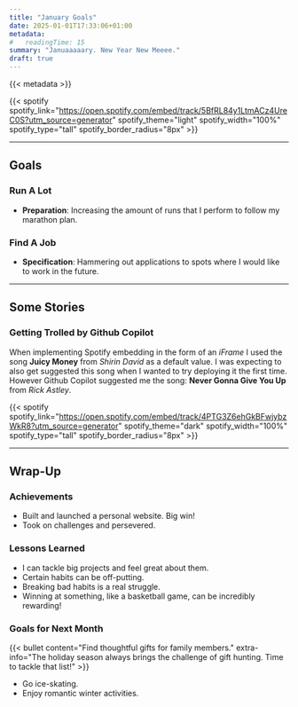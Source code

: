 ```yaml
---
title: "January Goals"
date: 2025-01-01T17:33:06+01:00
metadata:
#   readingTime: 15
summary: "Januaaaaary. New Year New Meeee."
draft: true
---
```


{{< metadata  >}}


{{< spotify spotify_link="https://open.spotify.com/embed/track/5BfRL84y1LtmACz4UreC0S?utm_source=generator" spotify_theme="light" spotify_width="100%" spotify_type="tall" spotify_border_radius="8px" >}}

***

<!-- ## Highlights
What stood out the most this month:
- Tried new things.
- Found joy in unexpected places.
- Questioned why anyone would want to eat pasta.

*** -->

## Goals
### Run A Lot
- **Preparation**: Increasing the amount of runs that I perform to follow my marathon plan.
<!-- - **Results**: Successfully created and launched a website. It’s a work in progress, but I’m proud of the results and excited to expand it further.
- **Grade**: A -->

### Find A Job
- **Specification**: Hammering out applications to spots where I would like to work in the future.

***

## Some Stories
### Getting Trolled by Github Copilot
When implementing Spotify embedding in the form of an *iFrame* I used the song **Juicy Money** from *Shirin David* as a default value. I was expecting to also get suggested this song when I wanted to try deploying it the first time. However Github Copilot suggested me the song: **Never Gonna Give You Up** from *Rick Astley*.

{{< spotify spotify_link="https://open.spotify.com/embed/track/4PTG3Z6ehGkBFwjybzWkR8?utm_source=generator" spotify_theme="dark" spotify_width="100%" spotify_type="tall" spotify_border_radius="8px" >}}

***

## Wrap-Up
### Achievements
- Built and launched a personal website. Big win!
- Took on challenges and persevered.

### Lessons Learned
- I can tackle big projects and feel great about them.
- Certain habits can be off-putting.
- Breaking bad habits is a real struggle.
- Winning at something, like a basketball game, can be incredibly rewarding!

### Goals for Next Month
{{< bullet content="Find thoughtful gifts for family members." extra-info="The holiday season always brings the challenge of gift hunting. Time to tackle that list!" >}}
- Go ice-skating.
- Enjoy romantic winter activities.
